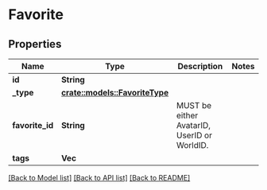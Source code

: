 # Favorite

## Properties

Name | Type | Description | Notes
------------ | ------------- | ------------- | -------------
**id** | **String** |  | 
**_type** | [**crate::models::FavoriteType**](FavoriteType.md) |  | 
**favorite_id** | **String** | MUST be either AvatarID, UserID or WorldID. | 
**tags** | **Vec<String>** |  | 

[[Back to Model list]](../README.md#documentation-for-models) [[Back to API list]](../README.md#documentation-for-api-endpoints) [[Back to README]](../README.md)


